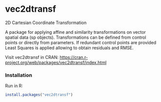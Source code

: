 # vec2dtransf
2D Cartesian Coordinate Transformation

A package for applying affine and similarity transformations on vector spatial data (sp objects). Transformations can be defined from control points or directly from parameters. If redundant control points are provided Least Squares is applied allowing to obtain residuals and RMSE.

Visit vec2dtransf in CRAN: https://cran.r-project.org/web/packages/vec2dtransf/index.html 

### Installation
Run in R:
```R
install.packages("vec2dtransf")
```
